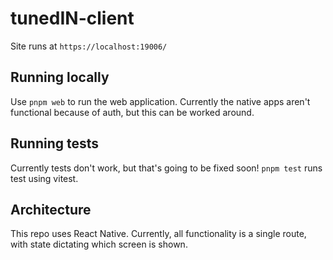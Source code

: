 # tunedIN-client


Site runs at  `https://localhost:19006/` 

## Running locally

Use `pnpm web` to run the web application. 
Currently the native apps aren't functional because of auth, but this can be worked around.

## Running tests

Currently tests don't work, but that's going to be fixed soon!
`pnpm test` runs test using vitest.

## Architecture

This repo uses React Native. Currently, all functionality is a single route, with state dictating which screen is shown. 